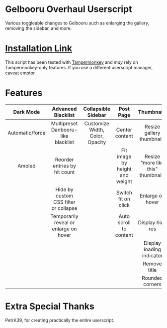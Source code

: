 # Gelbooru Overhaul Userscript

Various toggleable changes to Gelbooru such as enlarging the gallery, removing the sidebar, and more.

<!--![Gif of Gelbooru Overhaul Userscript in Action](./doc/demo.gif)-->

# [Installation Link](https://github.com/Enchoseon/gelbooru-overhaul-userscript/raw/main/src/gelbooru-overhaul.user.js)

This script has been tested with [Tampermonkey](https://www.tampermonkey.net/) and *may* rely on Tampermonkey-only features. If you use a different userscript manager, caveat emptor.

# Features

| Dark Mode         | Advanced Blacklist                       | Collapsible Sidebar                | Post Page                        | Thumbnails                          | Fast Download                         | Infinite Scroll   |
|:-----------------:|:----------------------------------------:|:----------------------------------:|:--------------------------------:|:-----------------------------------:|:-------------------------------------:|:-----------------:|
| Automatic/force   | Multipreset Danbooru-like blacklist      | Customize Width, Color, Opacity    | Center content                   | Resize gallery thumbnails           | RMB to download from post/thumbnail   | Top paginator     |
| Amoled            | Reorder entries by hit count             |                                    | Fit image by height and weight   | Resize "more like this" thumbnails  | File name pattern                     | Goto top button   |
|                   | Hide by custom CSS filter or collapse    |                                    | Switch fit on click              | Enlarge on hover                    | Tag saving                            |                   |
|                   | Temporarily reveal or enlarge on hover   |                                    | Auto scroll to content           |   Display high res                  |                                       |                   |
|                   |                                          |                                    |                                  |   Display loading indicator         |                                       |                   |
|                   |                                          |                                    |                                  |   Remove title                      |                                       |                   |
|                   |                                          |                                    |                                  |   Rounded corners                   |                                       |                   |

# Extra Special Thanks

PetrK39, for creating practically the entire userscript.
